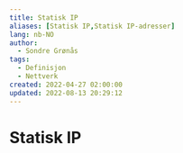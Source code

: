 ```yaml
---
title: Statisk IP
aliases: [Statisk IP,Statisk IP-adresser]
lang: nb-NO
author:
  - Sondre Grønås
tags:
  - Definisjon
  - Nettverk
created: 2022-04-27 02:00:00
updated: 2022-08-13 20:29:12
---
```

# Statisk IP
